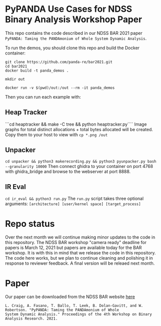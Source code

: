 PyPANDA Use Cases for NDSS Binary Analysis Workshop Paper
===

This repo contains the code described in our NDSS BAR 2021 paper `PyPANDA: Taming the PANDAmonium of Whole System Dynamic Analysis`.

To run the demos, you should clone this repo and build the Docker container:
```
git clone https://github.com/panda-re/bar2021.git
cd bar2021
docker build -t panda_demos .

mkdir out

docker run -v $(pwd)/out:/out --rm -it panda_demos
```

Then you can run each example with:

## Heap Tracker
```cd heaptracker && make -C tree && python heaptracker.py````
Image graphs for total distinct allocations + total bytes allocated will be created. Copy them to your host to view with `cp *.png /out`

## Unpacker
`cd unpacker && python3 makerecording.py && python3 pyunpacker.py bash --granularity 10000`
Then connect ghidra to your container on port 4768 with ghidra_bridge and browse to the webserver at port 8888.

## IR Eval
`cd ir_eval && python3 run.py`
The `run.py` script takes three optional arguments: `[architecture] [user/kernel space] [target_process]`


Repo status
===
Over the next month we will continue making minor updates to the code in this repository. The NDSS BAR workshop "camera ready" deadline for papers is March 12, 2021 but papers are available today for the BAR workshop. It is with this in mind that we release the code in this repository. The code here works, but we plan to continue cleaning and polishing it in response to reviewer feedback. A final version will be releaed next month.

Paper
====
Our paper can be downloaded from the NDSS BAR website [here](https://www.ndss-symposium.org/ndss-program/bar-2021/)
```
L. Craig, A. Fasano, T. Ballo, T. Leek, B. Dolan-Gavitt, and W. Robertson. "PyPANDA: Taming the PANDAmonium of Whole
System Dynamic Analysis." Proceedings of the 4th Workshop on Binary Analysis Research. 2021.
